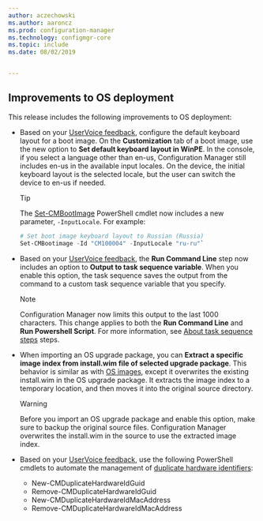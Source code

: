 ```yaml
---
author: aczechowski
ms.author: aaroncz
ms.prod: configuration-manager
ms.technology: configmgr-core
ms.topic: include
ms.date: 08/02/2019


---
```


## <a name="bkmk_osd"></a> Improvements to OS deployment

This release includes the following improvements to OS deployment:

- Based on your [UserVoice feedback](https://configurationmanager.uservoice.com/forums/300492-ideas/suggestions/35370691-ability-to-specify-the-keyboard-layout-in-the-boot), configure the default keyboard layout for a boot image. On the **Customization** tab of a boot image, use the new option to **Set default keyboard layout in WinPE**. In the console, if you select a language other than en-us, Configuration Manager still includes en-us in the available input locales. On the device, the initial keyboard layout is the selected locale, but the user can switch the device to en-us if needed.<!-- 4910348 -->

    > [!Tip]
    > The [Set-CMBootImage](/powershell/module/configurationmanager/set-cmbootimage) PowerShell cmdlet now includes a new parameter, `-InputLocale`. For example:
    >
    > ```PowerShell
    > # Set boot image keyboard layout to Russian (Russia)
    > Set-CMBootimage -Id "CM100004" -InputLocale "ru-ru"`
    > ```

- Based on your [UserVoice feedback](https://configurationmanager.uservoice.com/forums/300492-ideas/suggestions/37927843-store-output-of-run-command-line-to-tsenv-with-ru), the **Run Command Line** step now includes an option to **Output to task sequence variable**. When you enable this option, the task sequence saves the output from the command to a custom task sequence variable that you specify.<!-- 4798352  -->

    > [!Note]  
    > Configuration Manager now limits this output to the last 1000 characters. This change applies to both the **Run Command Line** and **Run Powershell Script**. For more information, see [About task sequence steps](../../../../../osd/understand/task-sequence-steps.md) steps.

- When importing an OS upgrade package, you can **Extract a specific image index from install.wim file of selected upgrade package**. This behavior is similar as with [OS images](../../../../../osd/get-started/manage-operating-system-images.md#BKMK_AddOSImages), except it overwrites the existing install.wim in the OS upgrade package. It extracts the image index to a temporary location, and then moves it into the original source directory.<!-- 4931110 -->

    > [!Warning]  
    > Before you import an OS upgrade package and enable this option, make sure to backup the original source files. Configuration Manager overwrites the install.wim in the source to use the extracted image index.

- Based on your [UserVoice feedback](https://configurationmanager.uservoice.com/forums/300492-ideas/suggestions/18509686-create-a-powershell-cmdlet-too-add-edit-remove-dup), use the following PowerShell cmdlets to automate the management of [duplicate hardware identifiers](../../../../../osd/deploy-use/use-pxe-to-deploy-windows-over-the-network.md#manage-duplicate-hardware-identifiers):<!-- 4852819 -->
    - New-CMDuplicateHardwareIdGuid
    - Remove-CMDuplicateHardwareIdGuid
    - New-CMDuplicateHardwareIdMacAddress
    - Remove-CMDuplicateHardwareIdMacAddress